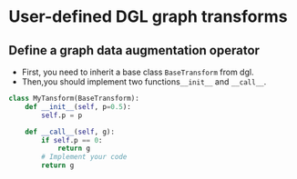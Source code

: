 # User-defined DGL graph transforms

## Define a graph data augmentation operator
- First, you need to inherit a base class `BaseTransform` from dgl.
- Then,you should implement two functions`__init__` and `__call__`.
```python
class MyTansform(BaseTransform):
    def __init__(self, p=0.5):
        self.p = p

    def __call__(self, g):
        if self.p == 0:
            return g
        # Implement your code
        return g

```



